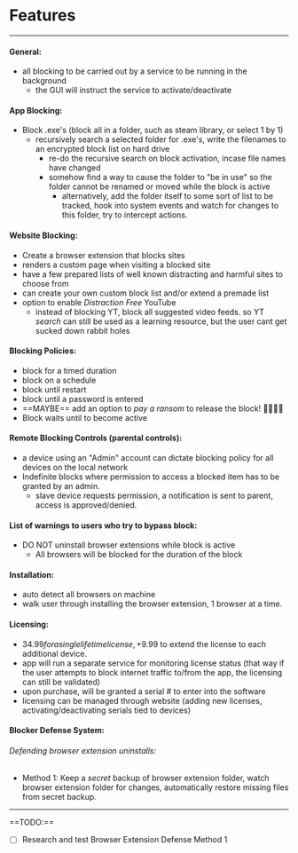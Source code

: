 # Features 
---

#### General:
- all blocking to be carried out by a service to be running in the background
	- the GUI will instruct the service to activate/deactivate 

#### App Blocking:
- Block .exe's (block all in a folder, such as steam library, or select 1 by 1)
	- recursively search a selected folder for .exe's, write the filenames to an encrypted block list on hard drive
		- re-do the recursive search on block activation, incase file names have changed
		- somehow find a way to cause the folder to "be in use" so the folder cannot be renamed or moved while the block is active
			- alternatively, add the folder itself to some sort of list to be tracked, hook into system events and watch for changes to this folder, try to intercept actions.

#### Website Blocking:
- Create a browser extension that blocks sites
- renders a custom page when visiting a blocked site
- have a few prepared lists of well known distracting and harmful sites to choose from
- can create your own custom block list and/or extend a premade list
- option to enable *Distraction Free* YouTube
	- instead of blocking YT, block all suggested video feeds. so YT *search* can still be used as a learning resource, but the user cant get sucked down rabbit holes

#### Blocking Policies:
- block for a timed duration
- block on a schedule
- block until restart
- block until a password is entered
- ==MAYBE== add an option to *pay a ransom* to release the block! 🤯🤯🤑🤑
- Block waits until to become active

#### Remote Blocking Controls (parental controls):
- a device using an "Admin" account can dictate blocking policy for all devices on the local network
- Indefinite blocks where permission to access a blocked item has to be granted by an admin.
	- slave device requests permission, a notification is sent to parent, access is approved/denied. 

#### List of warnings to users who try to bypass block:
- DO NOT uninstall browser extensions while block is active
	- All browsers will be blocked for the duration of the block

#### Installation:
- auto detect all browsers on machine
- walk user through installing the browser extension, 1 browser at a time.

#### Licensing:
- $34.99 for a single lifetime license,  +$9.99 to extend the license to each additional device.
- app will run a separate service for monitoring license status (that way if the user attempts to block internet traffic to/from the app, the licensing can still be validated)
- upon purchase, will be granted a serial # to enter into the software
- licensing can be managed through website (adding new licenses, activating/deactivating serials tied to devices)

#### Blocker Defense System:

###### Defending browser extension uninstalls:
- Method 1: Keep a *secret* backup of browser extension folder, watch browser extension folder for changes, automatically restore missing files from secret backup. 

---
==TODO:==
- [ ] Research and test Browser Extension Defense Method 1